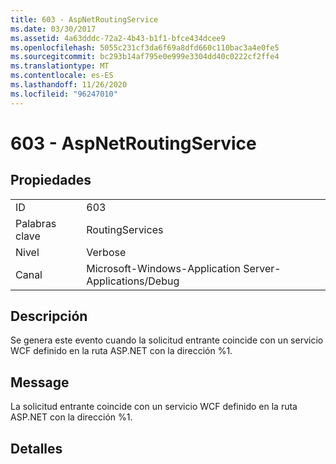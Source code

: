 ```yaml
---
title: 603 - AspNetRoutingService
ms.date: 03/30/2017
ms.assetid: 4a63dddc-72a2-4b43-b1f1-bfce434dcee9
ms.openlocfilehash: 5055c231cf3da6f69a8dfd660c110bac3a4e0fe5
ms.sourcegitcommit: bc293b14af795e0e999e3304dd40c0222cf2ffe4
ms.translationtype: MT
ms.contentlocale: es-ES
ms.lasthandoff: 11/26/2020
ms.locfileid: "96247010"
---
```

# <a name="603---aspnetroutingservice"></a>603 - AspNetRoutingService

## <a name="properties"></a>Propiedades  
  
|||  
|-|-|  
|ID|603|  
|Palabras clave|RoutingServices|  
|Nivel|Verbose|  
|Canal|Microsoft-Windows-Application Server-Applications/Debug|  
  
## <a name="description"></a>Descripción  

 Se genera este evento cuando la solicitud entrante coincide con un servicio WCF definido en la ruta ASP.NET con la dirección %1.  
  
## <a name="message"></a>Message  

 La solicitud entrante coincide con un servicio WCF definido en la ruta ASP.NET con la dirección %1.  
  
## <a name="details"></a>Detalles

